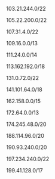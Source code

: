 103.21.244.0/22

105.22.200.0/22

107.31.4.0/22

109.16.0.0/13

111.24.0.0/14

113.162.192.0/18

131.0.72.0/22

141.101.64.0/18

162.158.0.0/15

172.64.0.0/13

174.245.48.0/20

188.114.96.0/20

190.93.240.0/20

197.234.240.0/22

199.41.128.0/17
